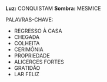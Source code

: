 **Luz:** CONQUISTAM
**Sombra:** MESMICE

PALAVRAS-CHAVE:
- REGRESSO À CASA
- CHEGADA
- COLHEITA
- CERIMÔNIA
- PROPRIEDADE
- ALICERCES FORTES
- GRATIDÃO
- LAR FELIZ
